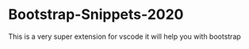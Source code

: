 # Bootstrap-Snippets-2020
This is a very super extension for vscode it will help you with bootstrap
